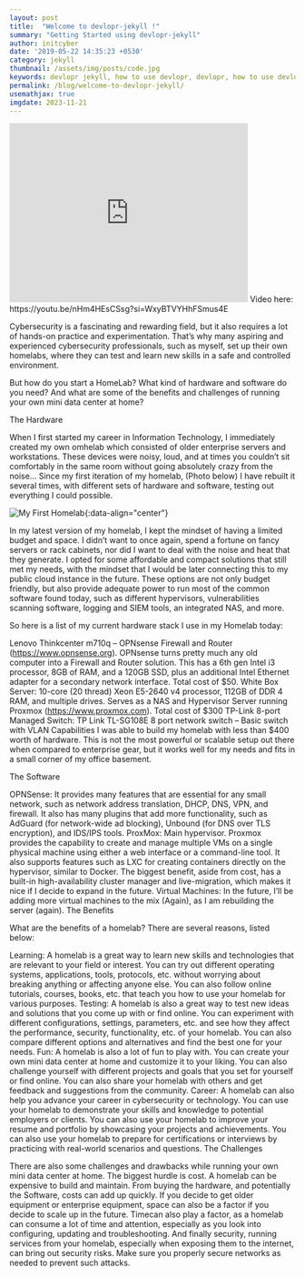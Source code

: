 ```yaml
---
layout: post
title:  "Welcome to devlopr-jekyll !"
summary: "Getting Started using devlopr-jekyll"
author: initcyber
date: '2019-05-22 14:35:23 +0530'
category: jekyll
thumbnail: /assets/img/posts/code.jpg
keywords: devlopr jekyll, how to use devlopr, devlopr, how to use devlopr-jekyll, devlopr-jekyll tutorial,best jekyll themes
permalink: /blog/welcome-to-devlopr-jekyll/
usemathjax: true
imgdate: 2023-11-21
---
```


<iframe width="420" height="315" src="https://youtu.be/nHm4HEsCSsg?si=WxyBTVYHhFSmus4E" frameborder="0" allowfullscreen></iframe>
Video here: https://youtu.be/nHm4HEsCSsg?si=WxyBTVYHhFSmus4E

Cybersecurity is a fascinating and rewarding field, but it also requires a lot of hands-on practice and experimentation. That’s why many aspiring and experienced cybersecurity professionals, such as myself, set up their own homelabs, where they can test and learn new skills in a safe and controlled environment.

But how do you start a HomeLab? What kind of hardware and software do you need? And what are some of the benefits and challenges of running your own mini data center at home?


The Hardware

When I first started my career in Information Technology, I immediately created my own omhelab which consisted of older enterprise servers and workstations. These devices were noisy, loud, and at times you couldn’t sit comfortably in the same room without going absolutely crazy from the noise… Since my first iteration of my homelab, (Photo below) I have rebuilt it several times, with different sets of hardware and software, testing out everything I could possible.

![My First Homelab](:/2023=11=-0/1.jpg){:data-align="center"}

In my latest version of my homelab, I kept the mindset of having a limited budget and space. I didn’t want to once again, spend a fortune on fancy servers or rack cabinets, nor did I want to deal with the noise and heat that they generate.
I opted for some affordable and compact solutions that still met my needs, with the mindset that I would be later connecting this to my public cloud instance in the future. These options are not only budget friendly, but also provide adequate power to run most of the common software found today, such as different hypervisors, vulnerabilities scanning software, logging and SIEM tools, an integrated NAS, and more.

So here is a list of my current hardware stack I use in my Homelab today:

Lenovo Thinkcenter m710q – OPNsense Firewall and Router (https://www.opnsense.org). OPNsense turns pretty much any old computer into a Firewall and Router solution. This has a 6th gen Intel i3 processor, 8GB of RAM, and a 120GB SSD, plus an additional Intel Ethernet adapter for a secondary network interface. Total cost of $50.
White Box Server: 10-core (20 thread) Xeon E5-2640 v4 processor, 112GB of DDR 4 RAM, and multiple drives. Serves as a NAS and Hypervisor Server running Proxmox (https://www.proxmox.com). Total cost of $300
TP-Link 8-port Managed Switch: TP Link TL-SG108E 8 port network switch – Basic switch with VLAN Capabilities
I was able to build my homelab with less than $400 worth of hardware. This is not the most powerful or scalable setup out there when compared to enterprise gear, but it works well for my needs and fits in a small corner of my office basement.

The Software

OPNSense: It provides many features that are essential for any small network, such as network address translation, DHCP, DNS, VPN, and firewall. It also has many plugins that add more functionality, such as AdGuard (for network-wide ad blocking), Unbound (for DNS over TLS encryption), and IDS/IPS tools.
ProxMox: Main hypervisor. Proxmox provides the capability to create and manage multiple VMs on a single physical machine using either a web interface or a command-line tool. It also supports features such as LXC for creating containers directly on the hypervisor, similar to Docker. The biggest benefit, aside from cost, has a built-in high-availability cluster manager and live-migration, which makes it nice if I decide to expand in the future.
Virtual Machines: In the future, I’ll be adding more virtual machines to the mix (Again), as I am rebuilding the server (again).
The Benefits

What are the benefits of a homelab? There are several reasons, listed below:

Learning: A homelab is a great way to learn new skills and technologies that are relevant to your field or interest. You can try out different operating systems, applications, tools, protocols, etc. without worrying about breaking anything or affecting anyone else. You can also follow online tutorials, courses, books, etc. that teach you how to use your homelab for various purposes.
Testing: A homelab is also a great way to test new ideas and solutions that you come up with or find online. You can experiment with different configurations, settings, parameters, etc. and see how they affect the performance, security, functionality, etc. of your homelab. You can also compare different options and alternatives and find the best one for your needs.
Fun: A homelab is also a lot of fun to play with. You can create your own mini data center at home and customize it to your liking. You can also challenge yourself with different projects and goals that you set for yourself or find online. You can also share your homelab with others and get feedback and suggestions from the community.
Career: A homelab can also help you advance your career in cybersecurity or technology. You can use your homelab to demonstrate your skills and knowledge to potential employers or clients. You can also use your homelab to improve your resume and portfolio by showcasing your projects and achievements. You can also use your homelab to prepare for certifications or interviews by practicing with real-world scenarios and questions.
The Challenges

There are also some challenges and drawbacks while running your own mini data center at home. The biggest hurdle is cost. A homelab can be expensive to build and maintain. From buying the hardware, and potentially the Software, costs can add up quickly. If you decide to get older equipment or enterprise equipment, space can also be a factor if you decide to scale up in the future. Timecan also play a factor, as a homelab can consume a lot of time and attention, especially as you look into configuring, updating and troubleshooting. And finally security, running services from your homelab, especially when exposing them to the internet, can bring out security risks. Make sure you properly secure networks as needed to prevent such attacks.
